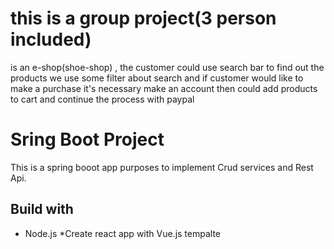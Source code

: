 # this is a group project(3 person included)
is an e-shop(shoe-shop) , the customer could use search bar to find out the products 
we use some filter about search and if customer would like to make a purchase it's necessary make an account
then could add products to cart and continue the process with paypal

# Sring Boot Project
This is a spring booot app purposes to implement Crud services and Rest Api.

## Build with
 * Node.js
 *Create react app with Vue.js tempalte
